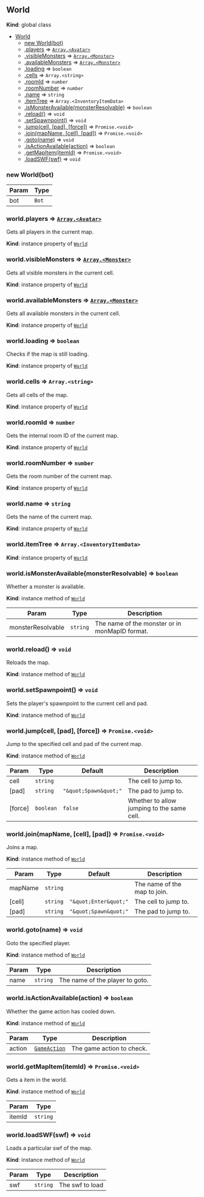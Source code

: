 <a name="World"></a>

## World
**Kind**: global class  

* [World](#World)
    * [new World(bot)](#new_World_new)
    * [.players](#World+players) ⇒ [<code>Array.&lt;Avatar&gt;</code>](#Avatar)
    * [.visibleMonsters](#World+visibleMonsters) ⇒ [<code>Array.&lt;Monster&gt;</code>](#Monster)
    * [.availableMonsters](#World+availableMonsters) ⇒ [<code>Array.&lt;Monster&gt;</code>](#Monster)
    * [.loading](#World+loading) ⇒ <code>boolean</code>
    * [.cells](#World+cells) ⇒ <code>Array.&lt;string&gt;</code>
    * [.roomId](#World+roomId) ⇒ <code>number</code>
    * [.roomNumber](#World+roomNumber) ⇒ <code>number</code>
    * [.name](#World+name) ⇒ <code>string</code>
    * [.itemTree](#World+itemTree) ⇒ <code>Array.&lt;InventoryItemData&gt;</code>
    * [.isMonsterAvailable(monsterResolvable)](#World+isMonsterAvailable) ⇒ <code>boolean</code>
    * [.reload()](#World+reload) ⇒ <code>void</code>
    * [.setSpawnpoint()](#World+setSpawnpoint) ⇒ <code>void</code>
    * [.jump(cell, [pad], [force])](#World+jump) ⇒ <code>Promise.&lt;void&gt;</code>
    * [.join(mapName, [cell], [pad])](#World+join) ⇒ <code>Promise.&lt;void&gt;</code>
    * [.goto(name)](#World+goto) ⇒ <code>void</code>
    * [.isActionAvailable(action)](#World+isActionAvailable) ⇒ <code>boolean</code>
    * [.getMapItem(itemId)](#World+getMapItem) ⇒ <code>Promise.&lt;void&gt;</code>
    * [.loadSWF(swf)](#World+loadSWF) ⇒ <code>void</code>

<a name="new_World_new"></a>

### new World(bot)

| Param | Type |
| --- | --- |
| bot | <code>Bot</code> | 

<a name="World+players"></a>

### world.players ⇒ [<code>Array.&lt;Avatar&gt;</code>](#Avatar)
Gets all players in the current map.

**Kind**: instance property of [<code>World</code>](#World)  
<a name="World+visibleMonsters"></a>

### world.visibleMonsters ⇒ [<code>Array.&lt;Monster&gt;</code>](#Monster)
Gets all visible monsters in the current cell.

**Kind**: instance property of [<code>World</code>](#World)  
<a name="World+availableMonsters"></a>

### world.availableMonsters ⇒ [<code>Array.&lt;Monster&gt;</code>](#Monster)
Gets all available monsters in the current cell.

**Kind**: instance property of [<code>World</code>](#World)  
<a name="World+loading"></a>

### world.loading ⇒ <code>boolean</code>
Checks if the map is still loading.

**Kind**: instance property of [<code>World</code>](#World)  
<a name="World+cells"></a>

### world.cells ⇒ <code>Array.&lt;string&gt;</code>
Gets all cells of the map.

**Kind**: instance property of [<code>World</code>](#World)  
<a name="World+roomId"></a>

### world.roomId ⇒ <code>number</code>
Gets the internal room ID of the current map.

**Kind**: instance property of [<code>World</code>](#World)  
<a name="World+roomNumber"></a>

### world.roomNumber ⇒ <code>number</code>
Gets the room number of the current map.

**Kind**: instance property of [<code>World</code>](#World)  
<a name="World+name"></a>

### world.name ⇒ <code>string</code>
Gets the name of the current map.

**Kind**: instance property of [<code>World</code>](#World)  
<a name="World+itemTree"></a>

### world.itemTree ⇒ <code>Array.&lt;InventoryItemData&gt;</code>
**Kind**: instance property of [<code>World</code>](#World)  
<a name="World+isMonsterAvailable"></a>

### world.isMonsterAvailable(monsterResolvable) ⇒ <code>boolean</code>
Whether a monster is available.

**Kind**: instance method of [<code>World</code>](#World)  

| Param | Type | Description |
| --- | --- | --- |
| monsterResolvable | <code>string</code> | The name of the monster or in monMapID format. |

<a name="World+reload"></a>

### world.reload() ⇒ <code>void</code>
Reloads the map.

**Kind**: instance method of [<code>World</code>](#World)  
<a name="World+setSpawnpoint"></a>

### world.setSpawnpoint() ⇒ <code>void</code>
Sets the player's spawnpoint to the current cell and pad.

**Kind**: instance method of [<code>World</code>](#World)  
<a name="World+jump"></a>

### world.jump(cell, [pad], [force]) ⇒ <code>Promise.&lt;void&gt;</code>
Jump to the specified cell and pad of the current map.

**Kind**: instance method of [<code>World</code>](#World)  

| Param | Type | Default | Description |
| --- | --- | --- | --- |
| cell | <code>string</code> |  | The cell to jump to. |
| [pad] | <code>string</code> | <code>&quot;\&quot;Spawn\&quot;&quot;</code> | The pad to jump to. |
| [force] | <code>boolean</code> | <code>false</code> | Whether to allow jumping to the same cell. |

<a name="World+join"></a>

### world.join(mapName, [cell], [pad]) ⇒ <code>Promise.&lt;void&gt;</code>
Joins a map.

**Kind**: instance method of [<code>World</code>](#World)  

| Param | Type | Default | Description |
| --- | --- | --- | --- |
| mapName | <code>string</code> |  | The name of the map to join. |
| [cell] | <code>string</code> | <code>&quot;\&quot;Enter\&quot;&quot;</code> | The cell to jump to. |
| [pad] | <code>string</code> | <code>&quot;\&quot;Spawn\&quot;&quot;</code> | The pad to jump to. |

<a name="World+goto"></a>

### world.goto(name) ⇒ <code>void</code>
Goto the specified player.

**Kind**: instance method of [<code>World</code>](#World)  

| Param | Type | Description |
| --- | --- | --- |
| name | <code>string</code> | The name of the player to goto. |

<a name="World+isActionAvailable"></a>

### world.isActionAvailable(action) ⇒ <code>boolean</code>
Whether the game action has cooled down.

**Kind**: instance method of [<code>World</code>](#World)  

| Param | Type | Description |
| --- | --- | --- |
| action | [<code>GameAction</code>](#GameAction) | The game action to check. |

<a name="World+getMapItem"></a>

### world.getMapItem(itemId) ⇒ <code>Promise.&lt;void&gt;</code>
Gets a item in the world.

**Kind**: instance method of [<code>World</code>](#World)  

| Param | Type |
| --- | --- |
| itemId | <code>string</code> | 

<a name="World+loadSWF"></a>

### world.loadSWF(swf) ⇒ <code>void</code>
Loads a particular swf of the map.

**Kind**: instance method of [<code>World</code>](#World)  

| Param | Type | Description |
| --- | --- | --- |
| swf | <code>string</code> | The swf to load |

